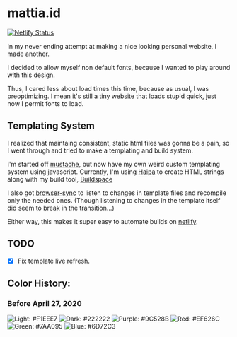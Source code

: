 # mattia.id
[![Netlify Status](https://api.netlify.com/api/v1/badges/075be8a8-5957-4130-82fc-82c93c67a8d4/deploy-status)](https://app.netlify.com/sites/mattiaschiano/deploys)

In my never ending attempt at making a nice looking personal website, I made another.

I decided to allow myself non default fonts, because I wanted to play around with this design.

Thus, I cared less about load times this time, because as usual, I was preoptimizing.  I mean it's still a tiny website that loads stupid quick, just now I permit fonts to load.

## Templating System
I realized that maintaing consistent, static html files was gonna be a pain, so I went through and tried to make a templating and build system.

I'm started off [mustache](http://mustache.github.io), but now have my own weird custom templating system using javascript.  Currently, I'm using [Haipa](https://github.com/matteron/Haipa) to create HTML strings along with my build tool, [Buildspace](https://github.com/matteron/buildspace)

I also got [browser-sync](https://www.browsersync.io) to listen to changes in template files and recompile only the needed ones.  (Though listening to changes in the template itself did seem to break in the transition...)

Either way, this makes it super easy to automate builds on [netlify](https://netlify.com).

## TODO
- [x] Fix template live refresh.

## Color History:
### Before April 27, 2020
![Light: #F1EEE7](https://img.shields.io/badge/Light-%23F1EEE7-%23F1EEE7)
![Dark: #222222](https://img.shields.io/badge/Dark-%23222222-%23222222)
![Purple: #9C528B](https://img.shields.io/badge/Purple-%239C528B-%239C528B)
![Red: #EF626C](https://img.shields.io/badge/Red-%23EF626C-%23EF626C)
![Green: #7AA095](https://img.shields.io/badge/Green-%237AA095-%237AA095)
![Blue: #6D72C3](https://img.shields.io/badge/Blue-%236D72C3-%236D72C3)
